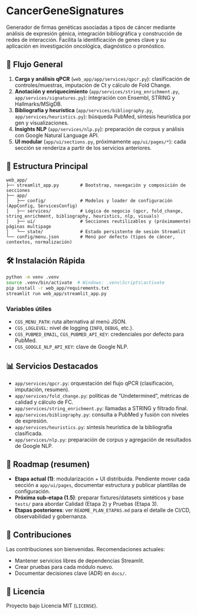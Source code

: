 # CancerGeneSignatures
Generador de firmas genéticas asociadas a tipos de cáncer mediante análisis de expresión génica, integración bibliográfica y construcción de redes de interacción. Facilita la identificación de genes clave y su aplicación en investigación oncológica, diagnóstico o pronóstico.

## 🚀 Flujo General

1. **Carga y análisis qPCR** (`web_app/app/services/qpcr.py`): clasificación de controles/muestras, imputación de Ct y cálculo de Fold Change.
2. **Anotación y enriquecimiento** (`app/services/string_enrichment.py`, `app/services/signatures.py`): integración con Ensembl, STRING y Hallmarks/MSigDB.
3. **Bibliografía y heurística** (`app/services/bibliography.py`, `app/services/heuristics.py`): búsqueda PubMed, síntesis heurística por gen y visualizaciones.
4. **Insights NLP** (`app/services/nlp.py`): preparación de corpus y análisis con Google Natural Language API.
5. **UI modular** (`app/ui/sections.py`, próximamente `app/ui/pages/*`): cada sección se renderiza a partir de los servicios anteriores.

## 📁 Estructura Principal
```
web_app/
├── streamlit_app.py        # Bootstrap, navegación y composición de secciones
├── app/
│   ├── config/             # Modelos y loader de configuración (AppConfig, ServicesConfig)
│   ├── services/           # Lógica de negocio (qpcr, fold_change, string_enrichment, bibliography, heuristics, nlp, visuals)
│   ├── ui/                 # Secciones reutilizables y (próximamente) páginas multipage
│   └── state/              # Estado persistente de sesión Streamlit
└── config/menu.json        # Menú por defecto (tipos de cáncer, contextos, normalización)
```

## 🛠️ Instalación Rápida
```bash
python -m venv .venv
source .venv/bin/activate  # Windows: .venv\Scripts\activate
pip install -r web_app/requirements.txt
streamlit run web_app/streamlit_app.py
```

### Variables útiles
- `CGS_MENU_PATH`: ruta alternativa al menú JSON.
- `CGS_LOGLEVEL`: nivel de logging (`INFO`, `DEBUG`, etc.).
- `CGS_PUBMED_EMAIL`, `CGS_PUBMED_API_KEY`: credenciales por defecto para PubMed.
- `CGS_GOOGLE_NLP_API_KEY`: clave de Google NLP.

## 📊 Servicios Destacados
- `app/services/qpcr.py`: orquestación del flujo qPCR (clasificación, imputación, resumen).
- `app/services/fold_change.py`: políticas de “Undetermined”, métricas de calidad y cálculo de FC.
- `app/services/string_enrichment.py`: llamadas a STRING y filtrado final.
- `app/services/bibliography.py`: consulta a PubMed y fusión con niveles de expresión.
- `app/services/heuristics.py`: síntesis heurística de la bibliografía clasificada.
- `app/services/nlp.py`: preparación de corpus y agregación de resultados de Google NLP.

## 🧭 Roadmap (resumen)
- **Etapa actual (1)**: modularización + UI distribuida. Pendiente mover cada sección a `app/ui/pages`, documentar estructura y publicar plantillas de configuración.
- **Próxima sub-etapa (1.5)**: preparar fixtures/datasets sintéticos y base `tests/` para abordar Calidad (Etapa 2) y Pruebas (Etapa 3).
- **Etapas posteriores**: ver `README_PLAN_ETAPAS.md` para el detalle de CI/CD, observabilidad y gobernanza.

## 🤝 Contribuciones
Las contribuciones son bienvenidas. Recomendaciones actuales:
- Mantener servicios libres de dependencias Streamlit.
- Crear pruebas para cada módulo nuevo.
- Documentar decisiones clave (ADR) en `docs/`.

## 📄 Licencia
Proyecto bajo Licencia MIT (`LICENSE`).

